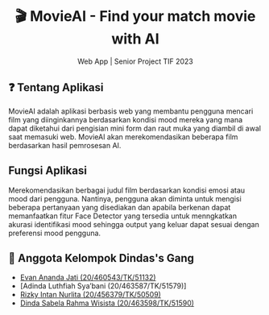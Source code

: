 <h1 align="center">
  🎬 MovieAI - Find your match movie with AI
</h1>
<p align="center">Web App | Senior Project TIF 2023 </p>

## ❓ Tentang Aplikasi
MovieAI adalah aplikasi berbasis web yang membantu pengguna mencari film yang diinginkannya berdasarkan kondisi mood mereka yang mana dapat diketahui dari pengisian mini form dan raut muka yang diambil di awal saat memasuki web. MovieAI akan merekomendasikan beberapa film berdasarkan hasil pemrosesan AI.

## Fungsi Aplikasi
Merekomendasikan berbagai judul film berdasarkan kondisi emosi atau mood dari pengguna. Nantinya, pengguna akan diminta untuk mengisi beberapa pertanyaan yang disediakan dan apabila berkenan dapat memanfaatkan fitur Face Detector yang tersedia untuk menngkatkan akurasi identifikasi mood sehingga output yang keluar dapat sesuai dengan preferensi mood pengguna.

## 👥 Anggota Kelompok Dindas's Gang
- [Evan Ananda Jati (20/460543/TK/51132)](https://github.com/evanjat2)
- [Adinda Luthfiah Sya’bani (20/463587/TK/51579)]
- [Rizky Intan Nurlita (20/456379/TK/50509)](https://www.github.com/rizkyintan)
- [Dinda Sabela Rahma Wisista (20/463598/TK/51590)](https://www.github.com/dindasabela)
